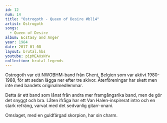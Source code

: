 ```yaml
---
id: 12
num: 14
title: "Ostrogoth - Queen of Desire #bl14"
artist: Ostrogoth
songs:
  - Queen of Desire
album: Ecstasy and Anger
year: 1984
date: 2017-01-08
layout: brutal.hbs
youtube: pipMEAUsNYw
collection: brutal-legends
---
```


Ostrogoth var ett NWOBHM-band från Ghent, Belgien som var aktivt 1980-1988, för att sedan lägga ner efter tre skivor. Återföreningar har skett men inte med bandets originalmedlemmar.

Detta är ett band som lånat från andra mer framgångsrika band, men de gör det snyggt och bra. Låten ifråga har ett Van Halen-inspirerat intro och en stark refräng, varvat med det sedvanlig gitarr-onani.

Omslaget, med en guldfärgad skorpion, har sin charm.
